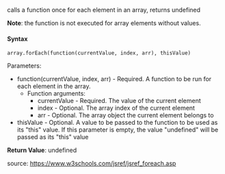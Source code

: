 calls a function once for each element in an array, returns undefined

**Note**: the function is not executed for array elements without values.

#### Syntax

`array.forEach(function(currentValue, index, arr), thisValue)`

Parameters:

- function(currentValue, index, arr)	- Required. A function to be run for each element in the array.
  - Function arguments:
    - currentValue	- Required. The value of the current element
    - index	   - Optional. The array index of the current element
    - arr	- Optional. The array object the current element belongs to
- thisValue	- Optional. A value to be passed to the function to be used as its "this" value.
If this parameter is empty, the value "undefined" will be passed as its "this" value

**Return Value**:	undefined

source: https://www.w3schools.com/jsref/jsref_foreach.asp